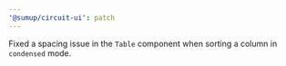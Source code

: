 ```yaml
---
'@sumup/circuit-ui': patch
---
```


Fixed a spacing issue in the `Table` component when sorting a column in `condensed` mode.
